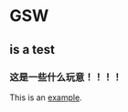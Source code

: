 # GSW
## is a test
### 这是一些什么玩意！！！！
This is an [example](https://go-gsw.github.io/ggg/html/index.html).
